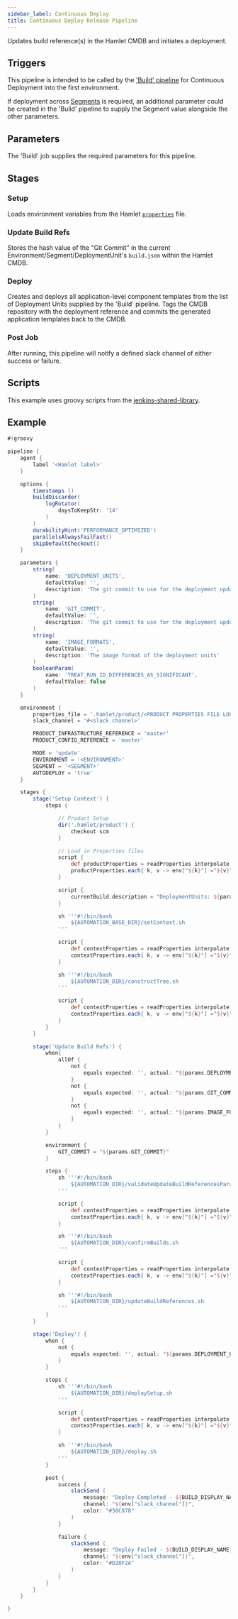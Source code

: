 ```yaml
---
sidebar_label: Continuous Deploy
title: Continuous Deploy Release Pipeline
---
```

Updates build reference(s) in the Hamlet CMDB and initiates a deployment.

## Triggers

This pipeline is intended to be called by the ['Build' pipeline](../build/single) for Continuous Deployment into the first environment.

If deployment across [Segments](/docs/foundations/anatomy) is required, an additional parameter could be created in the 'Build' pipeline to supply the Segment value alongside the other parameters.

## Parameters

The 'Build' job supplies the required parameters for this pipeline.

## Stages

### Setup

Loads environment variables from the Hamlet [`properties`](../properties/properties) file.

### Update Build Refs

Stores the hash value of the "Git Commit" in the current Environment/Segment/DeploymentUnit's `build.json` within the Hamlet CMDB.

### Deploy

Creates and deploys all application-level component templates from the list of Deployment Units supplied by the 'Build' pipeline. Tags the CMDB repository with the deployment reference and commits the generated application templates back to the CMDB.

### Post Job

After running, this pipeline will notify a defined slack channel of either success or failure.

## Scripts

This example uses groovy scripts from the [jenkins-shared-library](https://github.com/hamlet-io/jenkins-shared-library).

## Example

```groovy
#!groovy

pipeline {
    agent {
        label '<Hamlet label>'
    }

    options {
        timestamps ()
        buildDiscarder(
            logRotator(
                daysToKeepStr: '14'
            )
        )
        durabilityHint('PERFORMANCE_OPTIMIZED')
        parallelsAlwaysFailFast()
        skipDefaultCheckout()
    }

    parameters {
        string(
            name: 'DEPLOYMENT_UNITS',
            defaultValue: '',
            description: 'The git commit to use for the deployment update'
        )
        string(
            name: 'GIT_COMMIT',
            defaultValue: '',
            description: 'The git commit to use for the deployment update'
        )
        string(
            name: 'IMAGE_FORMATS',
            defaultValue: '',
            description: 'The image format of the deployment units'
        )
        booleanParam(
            name: 'TREAT_RUN_ID_DIFFERENCES_AS_SIGNIFICANT',
            defaultValue: false
        )
    }

    environment {
        properties_file = '.hamlet/product/<PRODUCT PROPERTIES FILE LOCATION>'
        slack_channel = '#<slack channel>'

        PRODUCT_INFRASTRUCTURE_REFERENCE = 'master'
        PRODUCT_CONFIG_REFERENCE = 'master'

        MODE = 'update'
        ENVIRONMENT = '<ENVIRONMENT>'
        SEGMENT = '<SEGMENT>'
        AUTODEPLOY = 'true'
    }

    stages {
        stage('Setup Context') {
            steps {

                // Product Setup
                dir('.hamlet/product') {
                    checkout scm
                }

                // Load in Properties files
                script {
                    def productProperties = readProperties interpolate: true, file: "${env.properties_file}";
                    productProperties.each{ k, v -> env["${k}"] ="${v}" }
                }

                script {
                    currentBuild.description = "DeploymentUnits: ${params.DEPLOYMENT_UNITS} - CodeCommit: ${params.GIT_COMMIT}"
                }

                sh '''#!/bin/bash
                    ${AUTOMATION_BASE_DIR}/setContext.sh
                '''

                script {
                    def contextProperties = readProperties interpolate: true, file: "${WORKSPACE}/context.properties";
                    contextProperties.each{ k, v -> env["${k}"] ="${v}" }
                }

                sh '''#!/bin/bash
                    ${AUTOMATION_DIR}/constructTree.sh
                '''

                script {
                    def contextProperties = readProperties interpolate: true, file: "${WORKSPACE}/context.properties";
                    contextProperties.each{ k, v -> env["${k}"] ="${v}" }
                }
            }
        }

        stage('Update Build Refs') {
            when{
                allOf {
                    not {
                        equals expected: '', actual: "${params.DEPLOYMENT_UNITS}"
                    }
                    not {
                        equals expected: '', actual: "${params.GIT_COMMIT}"
                    }
                    not {
                        equals expected: '', actual: "${params.IMAGE_FORMATS}"
                    }
                }
            }

            environment {
                GIT_COMMIT = "${params.GIT_COMMIT}"
            }

            steps {
                sh '''#!/bin/bash
                    ${AUTOMATION_DIR}/validateUpdateBuildReferencesParameters.sh
                '''

                script {
                    def contextProperties = readProperties interpolate: true, file: "${WORKSPACE}/context.properties";
                    contextProperties.each{ k, v -> env["${k}"] ="${v}" }
                }

                sh '''#!/bin/bash
                    ${AUTOMATION_DIR}/confirmBuilds.sh
                '''

                script {
                    def contextProperties = readProperties interpolate: true, file: "${WORKSPACE}/context.properties";
                    contextProperties.each{ k, v -> env["${k}"] ="${v}" }
                }

                sh '''#!/bin/bash
                    ${AUTOMATION_DIR}/updateBuildReferences.sh
                '''
            }
        }

        stage('Deploy') {
            when {
                not {
                    equals expected: '', actual: "${params.DEPLOYMENT_UNITS}"
                }
            }

            steps {
                sh '''#!/bin/bash
                    ${AUTOMATION_DIR}/deploySetup.sh
                '''

                script {
                    def contextProperties = readProperties interpolate: true, file: "${WORKSPACE}/context.properties";
                    contextProperties.each{ k, v -> env["${k}"] ="${v}" }
                }

                sh '''#!/bin/bash
                    ${AUTOMATION_DIR}/deploy.sh
                '''
            }

            post {
                success {
                    slackSend (
                        message: "Deploy Completed - ${BUILD_DISPLAY_NAME} (<${BUILD_URL}|Open>)\n Environment: ${env.ENVIRONMENT} - Segment: ${env.SEGMENT} \n DeploymentUnits: ${params.DEPLOYMENT_UNITS} - Commit: ${params.GIT_COMMIT}",
                        channel: "${env["slack_channel"]}",
                        color: "#50C878"
                    )
                }

                failure {
                    slackSend (
                        message: "Deploy Failed - ${BUILD_DISPLAY_NAME} (<${BUILD_URL}|Open>)\n Environment: ${env.ENVIRONMENT} - Segment: ${env.SEGMENT} \n DeploymentUnits: ${params.DEPLOYMENT_UNITS} - Commit: ${params.GIT_COMMIT}",
                        channel: "${env["slack_channel"]}",
                        color: "#D20F2A"
                    )
                }
            }
        }
    }

}
```
